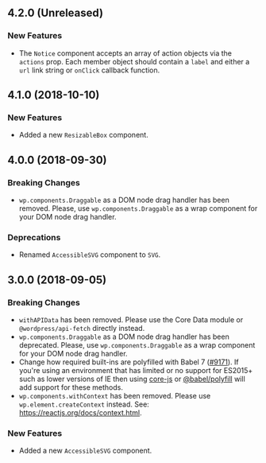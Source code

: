 ## 4.2.0 (Unreleased)

### New Features

- The `Notice` component accepts an array of action objects via the `actions` prop. Each member object should contain a `label` and either a `url` link string or `onClick` callback function.

## 4.1.0 (2018-10-10)

### New Features

- Added a new `ResizableBox` component.

## 4.0.0 (2018-09-30)

### Breaking Changes

- `wp.components.Draggable` as a DOM node drag handler has been removed. Please, use `wp.components.Draggable` as a wrap component for your DOM node drag handler.

### Deprecations

- Renamed `AccessibleSVG` component to `SVG`.

## 3.0.0 (2018-09-05)

### Breaking Changes

- `withAPIData` has been removed. Please use the Core Data module or `@wordpress/api-fetch` directly instead.
- `wp.components.Draggable` as a DOM node drag handler has been deprecated. Please, use `wp.components.Draggable` as a wrap component for your DOM node drag handler.
- Change how required built-ins are polyfilled with Babel 7 ([#9171](https://github.com/WordPress/gutenberg/pull/9171)).  If you're using an environment that has limited or no support for ES2015+ such as lower versions of IE then using [core-js](https://github.com/zloirock/core-js) or [@babel/polyfill](https://babeljs.io/docs/en/next/babel-polyfill) will add support for these methods.
- `wp.components.withContext` has been removed. Please use `wp.element.createContext` instead. See: https://reactjs.org/docs/context.html.

### New Features

- Added a new `AccessibleSVG` component.
